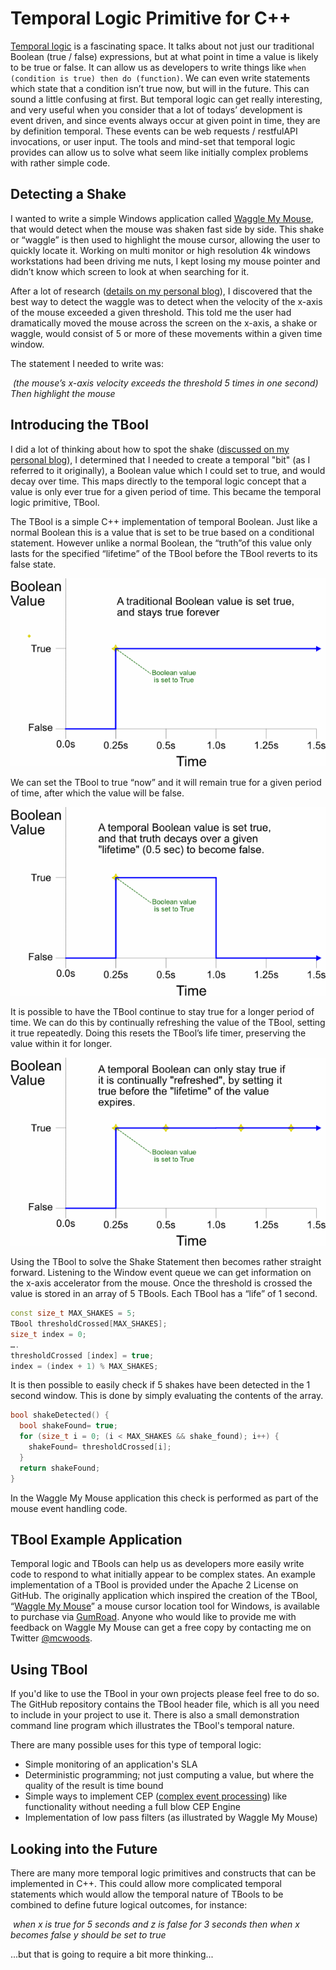 # Temporal Logic Primitive for C++ 

[Temporal logic](https://en.wikipedia.org/wiki/Temporal_logic) is a fascinating space. It talks about not just our traditional Boolean (true / false) expressions, but at what point in time a value is likely to be true or false. It can allow us as developers to write things like `when (condition is true) then do (function)`. We can even write statements which state that a condition isn’t true now, but will in the future. This can sound a little confusing at first. But temporal logic can get really interesting, and very useful when you consider that a lot of todays’ development is event driven, and since events always occur at given point in time, they are by definition temporal. These events can be web requests / restfulAPI invocations, or user input. The tools and mind-set that temporal logic provides can allow us to solve what seem like initially complex problems with rather simple code.

 

## Detecting a Shake

I wanted to write a simple Windows application called [Waggle My Mouse](https://gumroad.com/products/zCMp), that would detect when the mouse was shaken fast side by side. This shake or “waggle” is then used to highlight the mouse cursor, allowing the user to quickly locate it. Working on multi monitor or high resolution 4k windows workstations had been driving me nuts, I kept losing my mouse pointer and didn’t know which screen to look at when searching for it.

After a lot of research ([details on my personal blog](http://withbighair.com/continuing-to-waggle-my-mouse/)), I discovered that the best way to detect the waggle was to detect when the velocity of the x-axis of the mouse exceeded a given threshold. This told me the user had dramatically moved the mouse across the screen on the x-axis, a shake or waggle, would consist of 5 or more of these movements within a given time window.

The statement I needed to write was:

​     *(the mouse’s x-axis velocity exceeds the threshold 5 times in one second) Then highlight the mouse*

 

## Introducing the TBool

I did a lot of thinking about how to spot the shake ([discussed on my personal blog](http://withbighair.com/detecting-a-waggle/)), I determined that I needed to create a temporal "bit" (as I referred to it originally), a Boolean value which I could set to true, and would decay over time. This maps directly to the temporal logic concept that a value is only ever true for a given period of time. This became the temporal logic primitive, TBool.

The TBool is a simple C++ implementation of temporal Boolean. Just like a normal Boolean this is a value that is set to be true based on a conditional statement. However unlike a normal Boolean, the “truth”of this value only lasts for the specified “lifetime” of the TBool before the TBool reverts to its false state. 

![A normal bool is set true, and stays true](readme_images/normalbool.png?raw=true)

We can set the TBool to true “now” and it will remain true for a given period of time, after which the value will be false.

![A temporal Boolean value decays over time](readme_images/temporalbool.png?raw=true)

It is possible to have the TBool continue to stay true for a longer period of time. We can do this by continually refreshing the value of the TBool, setting it true repeatedly. Doing this resets the TBool’s life timer, preserving the value within it for longer.

![A temporal Boolean can be reset repeatedly to preserve state](readme_images/temporalboolreset.png?raw=true) 

Using the TBool to solve the Shake Statement then becomes rather straight forward. Listening to the Window event queue we can get information on the x-axis accelerator from the mouse. Once the threshold is crossed the value is stored in an array of 5 TBools. Each TBool has a “life” of 1 second.

```c++
const size_t MAX_SHAKES = 5; 
TBool thresholdCrossed[MAX_SHAKES];
size_t index = 0;
….
thresholdCrossed [index] = true;
index = (index + 1) % MAX_SHAKES;
```
It is then possible to easily check if 5 shakes have been detected in the 1 second window. This is done by simply evaluating the contents of the array.

```c++
bool shakeDetected() {
  bool shakeFound= true;
  for (size_t i = 0; (i < MAX_SHAKES && shake_found); i++) {
    shakeFound= thresholdCrossed[i]; 
  }
  return shakeFound;
}
```

In the Waggle My Mouse application this check is performed as part of the mouse event handling code.

## TBool Example Application

Temporal logic and TBools can help us as developers more easily write code to respond to what initially appear to be complex states. An example implementation of a TBool is provided under the Apache 2 License on GitHub. The originally application which inspired the creation of the TBool, “[Waggle My Mouse](https://gumroad.com/products/zCMp)” a mouse cursor location tool for Windows, is available to purchase via [GumRoad](https://gumroad.com/products/zCMp). Anyone who would like to provide me with feedback on Waggle My Mouse can get a free copy by contacting me on Twitter [@mcwoods](https://twitter.com/mcwoods).

## Using TBool

If you'd like to use the TBool in your own projects please feel free to do so. The GitHub repository contains the TBool header file, which is all you need to include in your project to use it. There is also a small demonstration command line program which illustrates the TBool's temporal nature.

There are many possible uses for this type of temporal logic:

* Simple monitoring of an application's SLA
* Deterministic programming; not just computing a value, but where the quality of the result is time bound
* Simple ways to implement CEP ([complex event processing](https://en.wikipedia.org/wiki/Complex_event_processing)) like functionality without needing a full blow CEP Engine
* Implementation of low pass filters (as illustrated by Waggle My Mouse)

## Looking into the Future

There are many more temporal logic primitives and constructs that can be implemented in C++. This could allow more complicated temporal statements which would allow the temporal nature of TBools to be combined to define future logical outcomes, for instance:

​     *when x is true for 5 seconds and z is false for 3 seconds then when x becomes false y should be set to true*



...but that is going to require a bit more thinking...